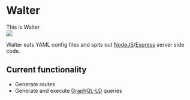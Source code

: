 # Walter
This is Walter  
![](https://mattermost.ilabt.imec.be/files/gcsbmwrq4p86zmoismi6iz3brh/public?h=pTxrBbD5nCLDZtZIaXOv8dUGwLzqRu8gtLRZNLyD8U8)

Walter eats YAML config files and spits out [NodeJS](https://nodejs.org/en/)/[Express](https://expressjs.com/) server side code.

## Current functionality
* Generate routes
* Generate and execute [GraphQL-LD](https://comunica.github.io/Article-ISWC2018-Demo-GraphQlLD/) queries


